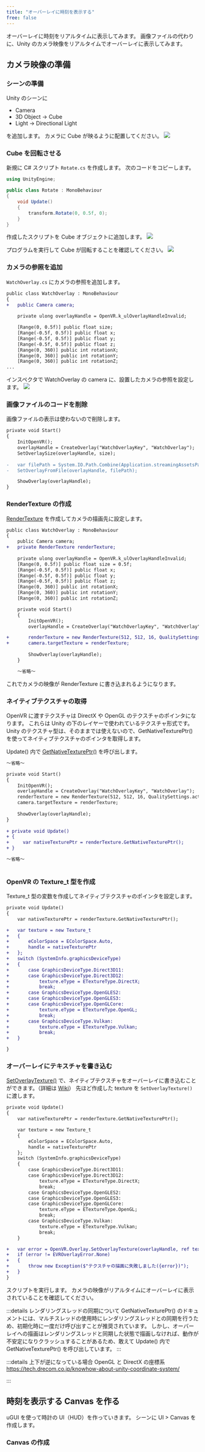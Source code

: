 ```yaml
---
title: "オーバーレイに時刻を表示する"
free: false
---
```


オーバーレイに時刻をリアルタイムに表示してみます。
画像ファイルの代わりに、Unity のカメラ映像をリアルタイムでオーバーレイに表示してみます。

## カメラ映像の準備

### シーンの準備
Unity のシーンに

- Camera
- 3D Object → Cube
- Light → Directional Light

を追加します。
カメラに Cube が映るように配置してください。
![](/images/cube-scene.png)

### Cube を回転させる
新規に C# スクリプト `Rotate.cs` を作成します。
次のコードをコピーします。

```cs:Rotate.cs
using UnityEngine;

public class Rotate : MonoBehaviour
{
    void Update()
    {
        transform.Rotate(0, 0.5f, 0);
    }
}
```

作成したスクリプトを Cube オブジェクトに追加します。
![](/images/cube-rotate-component.png)

プログラムを実行して Cube が回転することを確認してください。
![](/images/rotate-cube.gif)

### カメラの参照を追加

`WatchOverlay.cs` にカメラの参照を追加します。

```diff cs:WatchOverlay.cs
public class WatchOverlay : MonoBehaviour
{
+   public Camera camera;
    
    private ulong overlayHandle = OpenVR.k_ulOverlayHandleInvalid;

    [Range(0, 0.5f)] public float size;
    [Range(-0.5f, 0.5f)] public float x;
    [Range(-0.5f, 0.5f)] public float y;
    [Range(-0.5f, 0.5f)] public float z;
    [Range(0, 360)] public int rotationX;
    [Range(0, 360)] public int rotationY;
    [Range(0, 360)] public int rotationZ;
...
```

インスペクタで WatchOverlay の camera に、設置したカメラの参照を設定します。
![](/images/attach-camera.png)

### 画像ファイルのコードを削除
画像ファイルの表示は使わないので削除します。
```diff cs:WatchOverlay.cs
private void Start()
{
    InitOpenVR();
    overlayHandle = CreateOverlay("WatchOverlayKey", "WatchOverlay");
    SetOverlaySize(overlayHandle, size);
    
-   var filePath = System.IO.Path.Combine(Application.streamingAssetsPath, "sns-icon.jpg");
-   SetOverlayFromFile(overlayHandle, filePath);

    ShowOverlay(overlayHandle);
}
```


### RenderTexture の作成
[RenderTexture](https://docs.unity3d.com/ja/2018.4/Manual/class-RenderTexture.html) を作成してカメラの描画先に設定します。
```diff cs:WatchOverlay.cs
public class WatchOverlay : MonoBehaviour
{
    public Camera camera;
+   private RenderTexture renderTexture;
    
    private ulong overlayHandle = OpenVR.k_ulOverlayHandleInvalid;
    [Range(0, 0.5f)] public float size = 0.5f;
    [Range(-0.5f, 0.5f)] public float x;
    [Range(-0.5f, 0.5f)] public float y;
    [Range(-0.5f, 0.5f)] public float z;
    [Range(0, 360)] public int rotationX;
    [Range(0, 360)] public int rotationY;
    [Range(0, 360)] public int rotationZ;

    private void Start()
    {        
        InitOpenVR();
        overlayHandle = CreateOverlay("WatchOverlayKey", "WatchOverlay");

+       renderTexture = new RenderTexture(512, 512, 16, QualitySettings.activeColorSpace == ColorSpace.Linear ? RenderTextureFormat.ARGBFloat : RenderTextureFormat.ARGB32);
+       camera.targetTexture = renderTexture;
        
        ShowOverlay(overlayHandle);
    }

    ～省略～
```

これでカメラの映像が RenderTexture に書き込まれるようになります。

### ネイティブテクスチャの取得
OpenVR に渡すテクスチャは DirectX や OpenGL のテクスチャのポインタになります。
これらは Unity の下のレイヤーで使われているテクスチャ形式です。
Unity のテクスチャ型は、そのままでは使えないので、GetNativeTexturePtr() を使ってネイティブテクスチャのポインタを取得します。

Update() 内で [GetNativeTexturePtr()](https://docs.unity3d.com/ScriptReference/Texture.GetNativeTexturePtr.html) を呼び出します。

```diff cs:WatchOverlay.cs
～省略～

private void Start()
{        
    InitOpenVR();
    overlayHandle = CreateOverlay("WatchOverlayKey", "WatchOverlay");
    renderTexture = new RenderTexture(512, 512, 16, QualitySettings.activeColorSpace == ColorSpace.Linear ? RenderTextureFormat.ARGBFloat : RenderTextureFormat.ARGB32);
    camera.targetTexture = renderTexture;
    
    ShowOverlay(overlayHandle);
}
    
+ private void Update()
+ {
+     var nativeTexturePtr = renderTexture.GetNativeTexturePtr();
+ }

～省略～
    
```

### OpenVR の Texture_t 型を作成
Texture_t 型の変数を作成してネイティブテクスチャのポインタを設定します。
```diff cs:WatchOverlay.cs
private void Update()
{
    var nativeTexturePtr = renderTexture.GetNativeTexturePtr();

+   var texture = new Texture_t
+   {
+       eColorSpace = EColorSpace.Auto,
+       handle = nativeTexturePtr
+   };
+   switch (SystemInfo.graphicsDeviceType)
+   {
+       case GraphicsDeviceType.Direct3D11:
+       case GraphicsDeviceType.Direct3D12:
+           texture.eType = ETextureType.DirectX;
+           break;
+       case GraphicsDeviceType.OpenGLES2:
+       case GraphicsDeviceType.OpenGLES3:
+       case GraphicsDeviceType.OpenGLCore:
+           texture.eType = ETextureType.OpenGL;
+           break;
+       case GraphicsDeviceType.Vulkan:
+           texture.eType = ETextureType.Vulkan;
+           break;
+   }

}

```

### オーバーレイにテキスチャを書き込む
[SetOverlayTexture()](https://valvesoftware.github.io/steamvr_unity_plugin/api/Valve.VR.CVROverlay.html#Valve_VR_CVROverlay_SetOverlayTexture_System_UInt64_Valve_VR_Texture_t__) で、ネイティブテクスチャをオーバーレイに書き込むことができます。（詳細は [Wiki](https://github.com/ValveSoftware/openvr/wiki/IVROverlay::SetOverlayTexture)）
先ほど作成した texture を `SetOverlayTexture()` に渡します。

```diff cs:WatchOverlay.cs
private void Update()
{
    var nativeTexturePtr = renderTexture.GetNativeTexturePtr();

    var texture = new Texture_t
    {
        eColorSpace = EColorSpace.Auto,
        handle = nativeTexturePtr
    };
    switch (SystemInfo.graphicsDeviceType)
    {
        case GraphicsDeviceType.Direct3D11:
        case GraphicsDeviceType.Direct3D12:
            texture.eType = ETextureType.DirectX;
            break;
        case GraphicsDeviceType.OpenGLES2:
        case GraphicsDeviceType.OpenGLES3:
        case GraphicsDeviceType.OpenGLCore:
            texture.eType = ETextureType.OpenGL;
            break;
        case GraphicsDeviceType.Vulkan:
            texture.eType = ETextureType.Vulkan;
            break;
    }

+   var error = OpenVR.Overlay.SetOverlayTexture(overlayHandle, ref texture);
+   if (error != EVROverlayError.None)
+   {
+       throw new Exception($"テクスチャの描画に失敗しました({error})");
+   }
}
```

スクリプトを実行します。
カメラの映像がリアルタイムにオーバーレイに表示されていることを確認してください。

:::details レンダリングスレッドの同期について
GetNativeTexturePtr() のドキュメントには、マルチスレッドの使用時にレンダリングスレッドとの同期を行うため、初期化時に一度だけ呼び出すことが推奨されています。
しかし、オーバーレイへの描画はレンダリングスレッドと同期した状態で描画しなければ、動作が不安定になりクラッシュすることがあるため、敢えて Update() 内で GetNativeTexturePtr() を呼び出しています。
:::

:::details 上下が逆になっている場合
OpenGL と DirectX の座標系
https://tech.drecom.co.jp/knowhow-about-unity-coordinate-system/

:::

## 時刻を表示する Canvas を作る
uGUI を使って時計の UI（HUD）を作っていきます。
シーンに UI > Canvas を作成します。



### Canvas の作成


